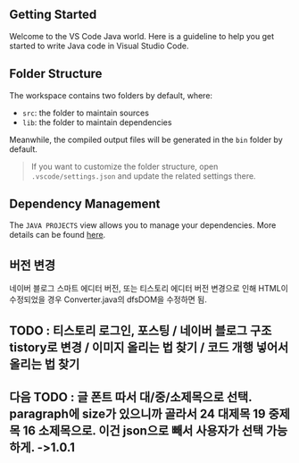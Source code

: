 ## Getting Started

Welcome to the VS Code Java world. Here is a guideline to help you get started to write Java code in Visual Studio Code.

## Folder Structure

The workspace contains two folders by default, where:

- `src`: the folder to maintain sources
- `lib`: the folder to maintain dependencies

Meanwhile, the compiled output files will be generated in the `bin` folder by default.

> If you want to customize the folder structure, open `.vscode/settings.json` and update the related settings there.

## Dependency Management

The `JAVA PROJECTS` view allows you to manage your dependencies. More details can be found [here](https://github.com/microsoft/vscode-java-dependency#manage-dependencies).

## 버전 변경
네이버 블로그 스마트 에디터 버전, 또는 티스토리 에디터 버전 변경으로 인해 HTML이 수정되었을 경우 Converter.java의 dfsDOM을 수정하면 됨.

## TODO : 티스토리 로그인, 포스팅 / 네이버 블로그 구조 tistory로 변경 / 이미지 올리는 법 찾기 / 코드 개행 넣어서 올리는 법 찾기

## 다음 TODO : 글 폰트 따서 대/중/소제목으로 선택. paragraph에 size가 있으니까 골라서 24 대제목 19 중제목 16 소제목으로. 이건 json으로 빼서 사용자가 선택 가능하게. ->1.0.1